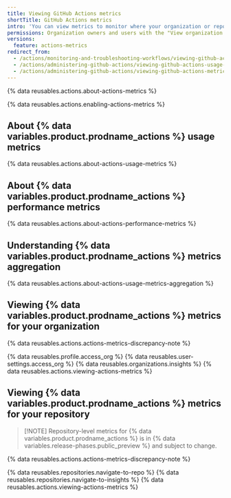```yaml
---
title: Viewing GitHub Actions metrics
shortTitle: GitHub Actions metrics
intro: 'You can view metrics to monitor where your organization or repositories use {% data variables.product.prodname_actions %} and how they are performing.'
permissions: Organization owners and users with the "View organization Actions metrics" permission can view organization-level metrics. <br><br> Users with the base repository role can view repository-level metrics. 
versions:
  feature: actions-metrics
redirect_from:
  - /actions/monitoring-and-troubleshooting-workflows/viewing-github-actions-usage-metrics-for-your-organization
  - /actions/administering-github-actions/viewing-github-actions-usage-metrics-for-your-organization
  - /actions/administering-github-actions/viewing-github-actions-metrics-for-your-organization
---
```


{% data reusables.actions.about-actions-metrics %}

{% data reusables.actions.enabling-actions-metrics %}

## About {% data variables.product.prodname_actions %} usage metrics

{% data reusables.actions.about-actions-usage-metrics %}

## About {% data variables.product.prodname_actions %} performance metrics

{% data reusables.actions.about-actions-performance-metrics %}

## Understanding {% data variables.product.prodname_actions %} metrics aggregation

{% data reusables.actions.about-actions-usage-metrics-aggregation %}

## Viewing {% data variables.product.prodname_actions %} metrics for your organization

{% data reusables.actions.actions-metrics-discrepancy-note %}

{% data reusables.profile.access_org %}
{% data reusables.user-settings.access_org %}
{% data reusables.organizations.insights %}
{% data reusables.actions.viewing-actions-metrics %}

## Viewing {% data variables.product.prodname_actions %} metrics for your repository

> [!NOTE] Repository-level metrics for {% data variables.product.prodname_actions %} is in {% data variables.release-phases.public_preview %} and subject to change.

{% data reusables.actions.actions-metrics-discrepancy-note %}

{% data reusables.repositories.navigate-to-repo %}
{% data reusables.repositories.navigate-to-insights %}
{% data reusables.actions.viewing-actions-metrics %}
